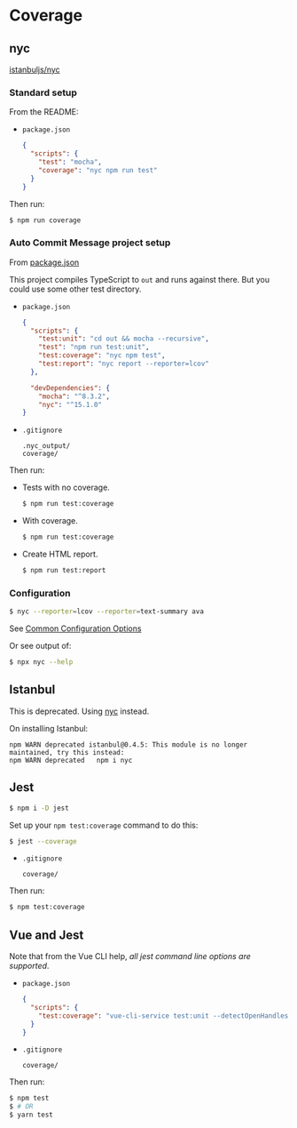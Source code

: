 # Coverage


## nyc

[istanbuljs/nyc](https://github.com/istanbuljs/nyc)

### Standard setup

From the README:

- `package.json`
    ```json
    {
      "scripts": {
        "test": "mocha",
        "coverage": "nyc npm run test"
      }
    }
    ```

Then run:

```sh
$ npm run coverage
```

### Auto Commit Message project setup

From [package.json](https://github.com/MichaelCurrin/auto-commit-msg/blob/master/package.json)

This project compiles TypeScript to `out` and runs against there. But you could use some other test directory.

- `package.json`
    ```json
    {
      "scripts": {
        "test:unit": "cd out && mocha --recursive",
        "test": "npm run test:unit",
        "test:coverage": "nyc npm test",
        "test:report": "nyc report --reporter=lcov"
      },

      "devDependencies": {
        "mocha": "^8.3.2",
        "nyc": "^15.1.0"
    }
    ```
- `.gitignore`
    ```
    .nyc_output/
    coverage/
    ```

Then run:

- Tests with no coverage.
    ```sh
    $ npm run test:coverage
    ```
- With coverage.
    ```sh
    $ npm run test:coverage
    ```
- Create HTML report.
    ```sh
    $ npm run test:report
    ```

### Configuration

```sh
$ nyc --reporter=lcov --reporter=text-summary ava
```

See [Common Configuration Options](https://github.com/istanbuljs/nyc#common-configuration-options)

Or see output of:

```sh
$ npx nyc --help
```


## Istanbul

This is deprecated. Using [nyc](#nyc) instead.

On installing Istanbul:

```
npm WARN deprecated istanbul@0.4.5: This module is no longer maintained, try this instead:
npm WARN deprecated   npm i nyc
```

## Jest

```sh
$ npm i -D jest
```

Set up your `npm test:coverage` command to do this:

```sh
$ jest --coverage
```

- `.gitignore`
    ```
    coverage/
    ```
    
Then run:

```sh
$ npm test:coverage
```


## Vue and Jest

Note that from the Vue CLI help, _all jest command line options are supported_.

- `package.json`
    ```json
    {
      "scripts": {
        "test:coverage": "vue-cli-service test:unit --detectOpenHandles --coverage",
      }
    }
    ```
- `.gitignore`
    ```
    coverage/
    ```

Then run:

```sh
$ npm test
$ # OR
$ yarn test
```
